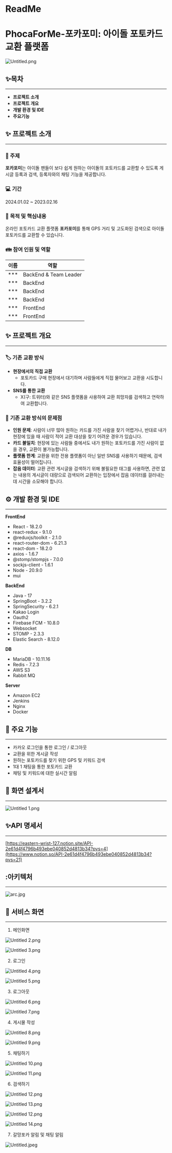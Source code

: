 # ReadMe

# PhocaForMe-포카포미: 아이돌 포토카드 교환 플랫폼

![Untitled.png](README%2FUntitled.png)

## ✨목차

---

- **프로젝트 소개**
- **프로젝트 개요**
- **개발 환경 및 IDE**
- **주요기능**

## ✨ 프로젝트 소개

---

### **💖** 주제

**포카포미**는 아이돌 팬들이 보다 쉽게 원하는 아이돌의 포토카드를 교환할 수 있도록 게시글 등록과 검색, 등록자와의 채팅 기능을 제공합니다. 

### 💻 기간

2024.01.02 ~ 2023.02.16

### 👀 목적 및 핵심내용

온라인 포토카드 교환 플랫폼 **포카포미**를 통해 GPS 거리 및 고도화된 검색으로 아이돌 포토카드를 교환할 수 있습니다. 

### 👪 참여 인원 및 역할

| 이름 | 역할 |
| --- | --- |
| *** | BackEnd & Team Leader |
| *** | BackEnd  |
| *** | BackEnd  |
| *** | BackEnd  |
| *** | FrontEnd |
| *** | FrontEnd |

## ✨ 프로젝트 개요

---

### 🏷️ **기존 교환 방식**

- **현장에서의 직접 교환**
    - 포토카드 구매 현장에서 대기하며 사람들에게 직접 물어보고 교환을 시도합니다.
- **SNS를 통한 교환**
    - X(구: 트위터)와 같은 SNS 플랫폼을 사용하여 교환 희망자를 검색하고 연락하여 교환합니다.

### 🚨 **기존 교환 방식의** 문제점

- **인원 문제**: 사람이 너무 많아 원하는 카드를 가진 사람을 찾기 어렵거나, 반대로 내가 현장에 있을 때 사람이 적어 교환 대상을 찾기 어려운 경우가 있습니다.
- **카드 불일치**: 현장에 있는 사람들 중에서도 내가 원하는 포토카드를 가진 사람이 없을 경우, 교환이 불가능합니다.
- **플랫폼 한계**: 교환을 위한 전용 플랫폼이 아닌 일반 SNS를 사용하기 때문에, 검색 효율성이 떨어집니다.
- **잡음 데이터**: 교환 관련 게시글을 검색하기 위해 불필요한 태그를 사용하면, 관련 없는 내용의 게시글이 대량으로 검색되어 교환하는 입장에서 잡음 데이터를 걸러내는 데 시간을 소모해야 합니다.

## **⚙︎** 개발 환경 및 IDE

---

**FrontEnd**

- React - 18.2.0
- react-redux - 9.1.0
- @reduxjs/toolkit - 2.1.0
- react-router-dom - 6.21.3
- react-dom - 18.2.0
- axios - 1.6.7
- @stomp/stompjs - 7.0.0
- sockjs-client - 1.6.1
- Node - 20.9.0
- mui

**BackEnd**

- Java - 17
- SpringBoot - 3.2.2
- SpringSecurity - 6.2.1
- Kakao Login
- Oauth2
- Firebase FCM - 10.8.0
- Websocket
- STOMP - 2.3.3
- Elastic Search - 8.12.0

**DB**

- MariaDB - 10.11.16
- Redis - 7.2.3
- AWS S3
- Rabbit MQ

**Server**

- Amazon EC2
- Jenkins
- Nginx
- Docker

## 🔎 주요 기능

---

- 카카오 로그인을 통한 로그인 / 로그아웃
- 교환을 위한 게시글 작성
- 원하는 포토카드를 찾기 위한 GPS 및 키워드 검색
- 1대 1 채팅을 통한 포토카드 교환
- 채팅 및 키워드에 대한 실시간 알림

## 📱 화면 설계서

---

![Untitled 1.png](README%2FUntitled%201.png)

## ✨API 명세서

---

[https://eastern-wrist-127.notion.site/API-2e61d4f4796b493ebe040852d4813b34?pvs=4](https://www.notion.so/API-2e61d4f4796b493ebe040852d4813b34?pvs=21)

## :아키텍처

---

![arc.jpg](README%2Farc.jpg)

## 📱 서비스 화면

---

1. 메인화면

![Untitled 2.png](README%2FUntitled%202.png)

![Untitled 3.png](README%2FUntitled%203.png)

2. 로그인

![Untitled 4.png](README%2FUntitled%204.png)

![Untitled 5.png](README%2FUntitled%205.png)

3. 로그아웃

![Untitled 6.png](README%2FUntitled%206.png)

![Untitled 7.png](README%2FUntitled%207.png)

4. 게시물 작성

![Untitled 8.png](README%2FUntitled%208.png)

![Untitled 9.png](README%2FUntitled%209.png)

5. 채팅하기

![Untitled 10.png](README%2FUntitled%2010.png)

![Untitled 11.png](README%2FUntitled%2011.png)

6. 검색하기

![Untitled 12.png](README%2FUntitled%2012.png)

![Untitled 13.png](README%2FUntitled%2013.png)

![Untitled 12.png](README%2FUntitled%2012.png)

![Untitled 14.png](README%2FUntitled%2014.png)



7. 갈망포카 알림 및 채팅 알림

![Untitled.jpeg](README%2FUntitled.jpeg)
